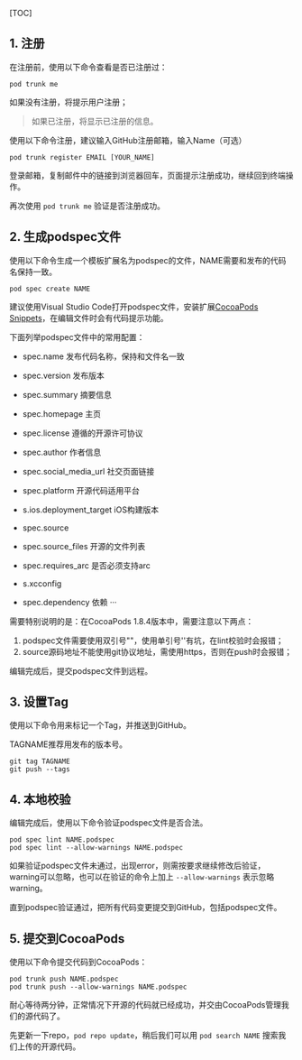 [TOC]
## 1. 注册

在注册前，使用以下命令查看是否已注册过：
```
pod trunk me
```
如果没有注册，将提示用户注册；

>如果已注册，将显示已注册的信息。

使用以下命令注册，建议输入GitHub注册邮箱，输入Name（可选）

```
pod trunk register EMAIL [YOUR_NAME]
```

登录邮箱，复制邮件中的链接到浏览器回车，页面提示注册成功，继续回到终端操作。

再次使用 ``` pod trunk me ``` 验证是否注册成功。

## 2. 生成podspec文件

使用以下命令生成一个模板扩展名为podspec的文件，NAME需要和发布的代码名保持一致。

```
pod spec create NAME
```

建议使用Visual Studio Code打开podspec文件，安装扩展[CocoaPods Snippets](https://marketplace.visualstudio.com/items?itemName=Agenric.cocoapods-snippets)，在编辑文件时会有代码提示功能。

下面列举podspec文件中的常用配置：
* spec.name						发布代码名称，保持和文件名一致

* spec.version					发布版本

* spec.summary				摘要信息

* spec.homepage				主页

* spec.license					遵循的开源许可协议

* spec.author						作者信息

* spec.social_media_url			社交页面链接

* spec.platform						开源代码适用平台

* s.ios.deployment_target		iOS构建版本

* spec.source

* spec.source_files					开源的文件列表

* spec.requires_arc				是否必须支持arc

* s.xcconfig

* spec.dependency				依赖
  ···

需要特别说明的是：在CocoaPods 1.8.4版本中，需要注意以下两点：

1. podspec文件需要使用双引号""，使用单引号''有坑，在lint校验时会报错；
2. source源码地址不能使用git协议地址，需使用https，否则在push时会报错；

编辑完成后，提交podspec文件到远程。

## 3. 设置Tag

使用以下命令用来标记一个Tag，并推送到GitHub。

TAGNAME推荐用发布的版本号。

```
git tag TAGNAME
git push --tags
```
## 4. 本地校验
编辑完成后，使用以下命令验证podspec文件是否合法。

```
pod spec lint NAME.podspec
pod spec lint --allow-warnings NAME.podspec
```

如果验证podspec文件未通过，出现error，则需按要求继续修改后验证，warning可以忽略，也可以在验证的命令上加上 ``` --allow-warnings ``` 表示忽略warning。

直到podspec验证通过，把所有代码变更提交到GitHub，包括podspec文件。

## 5. 提交到CocoaPods

使用以下命令提交代码到CocoaPods：

```
pod trunk push NAME.podspec
pod trunk push --allow-warnings NAME.podspec
```

耐心等待两分钟，正常情况下开源的代码就已经成功，并交由CocoaPods管理我们的源代码了。

先更新一下repo，```pod repo update```，稍后我们可以用 ``` pod search NAME ``` 搜索我们上传的开源代码。





